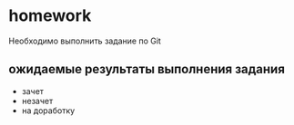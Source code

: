 # homework

Необходимо выполнить задание по Git

## ожидаемые результаты выполнения задания

- зачет
- незачет
- на доработку
